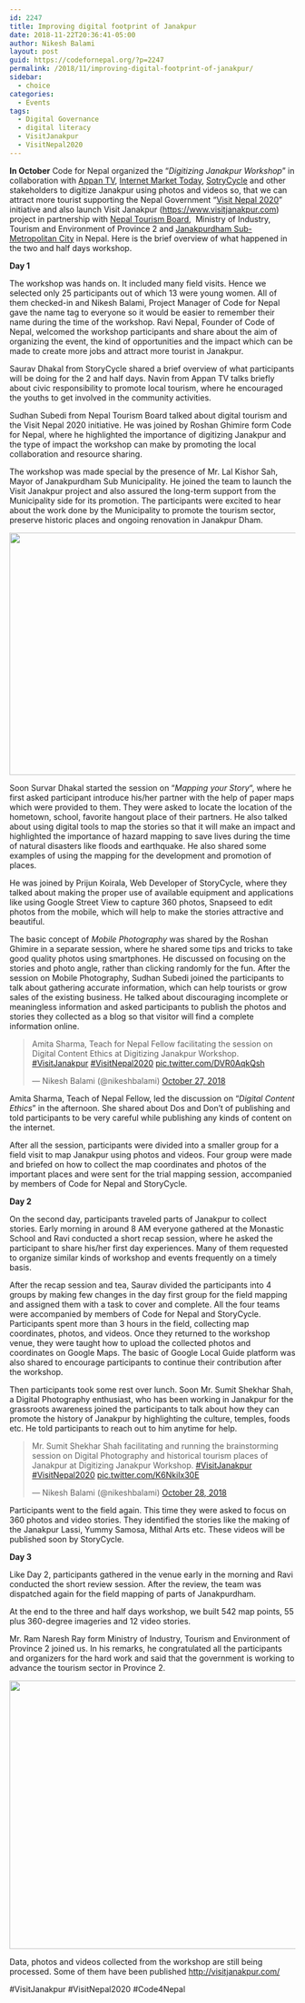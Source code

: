 ```yaml
---
id: 2247
title: Improving digital footprint of Janakpur
date: 2018-11-22T20:36:41-05:00
author: Nikesh Balami
layout: post
guid: https://codefornepal.org/?p=2247
permalink: /2018/11/improving-digital-footprint-of-janakpur/
sidebar:
  - choice
categories:
  - Events
tags:
  - Digital Governance
  - digital literacy
  - VisitJanakpur
  - VisitNepal2020
---
```

**In October** <span style="font-weight: 400;">Code for Nepal organized the &#8220;</span>_<span style="font-weight: 400;">Digitizing Janakpur Workshop</span>_<span style="font-weight: 400;">&#8221; in collaboration with </span>[<span style="font-weight: 400;">Appan TV</span>](http://www.appantv.com.np/)<span style="font-weight: 400;">, </span>[<span style="font-weight: 400;">Internet Market Today</span>](https://www.internetmarkettoday.com/)<span style="font-weight: 400;">, </span>[<span style="font-weight: 400;">SotryCycle</span>](http://storycycle.com/) <span style="font-weight: 400;">and other stakeholders to digitize Janakpur using photos and videos so, that we can attract more tourist supporting the Nepal Government &#8220;</span>[<span style="font-weight: 400;">Visit Nepal 2020</span>](https://twitter.com/VisitNepalY2020)<span style="font-weight: 400;">&#8221; initiative and also launch Visit Janakpur (</span>[<span style="font-weight: 400;">https://www.visitjanakpur.com</span>](https://www.visitjanakpur.com/)<span style="font-weight: 400;">) project in partnership with </span>[<span style="font-weight: 400;">Nepal Tourism Board</span>](https://www.welcomenepal.com/)<span style="font-weight: 400;">,  Ministry of Industry, Tourism and Environment of Province 2 and </span>[<span style="font-weight: 400;">Janakpurdham Sub-Metropolitan City</span>](http://janakpurmun.gov.np/en) <span style="font-weight: 400;">in Nepal. Here is the brief overview of what happened in the two and half days workshop.</span>

**Day 1**

<span style="font-weight: 400;">The workshop was hands on. It included many field visits. Hence we selected only 25 participants out of which 13 were young women. All of them checked-in and Nikesh Balami, Project Manager of Code for Nepal gave the name tag to everyone so it would be easier to remember their name during the time of the workshop. Ravi Nepal, Founder of Code of Nepal, welcomed the workshop participants and share about the aim of organizing the event, the kind of opportunities and the impact which can be made to create more jobs and attract more tourist in Janakpur.</span>

<span style="font-weight: 400;">Saurav Dhakal from StoryCycle shared a brief overview of what participants will be doing for the 2 and half days. Navin from Appan TV talks briefly about civic responsibility to promote local tourism, where he encouraged the youths to get involved in the community activities.</span>

<span style="font-weight: 400;">Sudhan Subedi from Nepal Tourism Board talked about digital tourism and the Visit Nepal 2020 initiative. He was joined by Roshan Ghimire form Code for Nepal, where he highlighted the importance of digitizing Janakpur and the type of impact the workshop can make by promoting the local collaboration and resource sharing.</span>

<span style="font-weight: 400;">The workshop was made special by the presence of Mr. Lal Kishor Sah, Mayor of Janakpurdham Sub Municipality. He joined the team to launch the Visit Janakpur project and also assured the long-term support from the Municipality side for its promotion. The participants were excited to hear about the work done by the Municipality to promote the tourism sector, preserve historic places and ongoing renovation in Janakpur Dham. </span>

[<img class="alignnone  wp-image-2249" src="https://codefornepal.org/wp-content/uploads/2018/11/6Z4A1563-1024x577.jpg" alt="" width="757" height="426" srcset="https://codefornepal.org/wp-content/uploads/2018/11/6Z4A1563-1024x577.jpg 1024w, https://codefornepal.org/wp-content/uploads/2018/11/6Z4A1563-300x169.jpg 300w, https://codefornepal.org/wp-content/uploads/2018/11/6Z4A1563-768x433.jpg 768w" sizes="(max-width: 757px) 100vw, 757px" />](https://codefornepal.org/wp-content/uploads/2018/11/6Z4A1563.jpg)

<span style="font-weight: 400;">Soon Survar Dhakal started the session on &#8220;</span>_<span style="font-weight: 400;">Mapping your Story</span>_<span style="font-weight: 400;">&#8220;, where he first asked participant introduce his/her partner with the help of paper maps which were provided to them. They were asked to locate the location of the hometown, school, favorite hangout place of their partners. He also talked about using digital tools to map the stories so that it will make an impact and highlighted the importance of hazard mapping to save lives during the time of natural disasters like floods and earthquake. He also shared some examples of using the mapping for the development and promotion of places. </span>

<span style="font-weight: 400;">He was joined by Prijun Koirala, Web Developer of StoryCycle, where they talked about making the proper use of available equipment and applications like using Google Street View to capture 360 photos, Snapseed to edit photos from the mobile, which will help to make the stories attractive and beautiful.</span>

<span style="font-weight: 400;">The basic concept of </span>_<span style="font-weight: 400;">Mobile Photography</span>_ <span style="font-weight: 400;">was shared by the Roshan Ghimire in a separate session, where he shared some tips and tricks to take good quality photos using smartphones. He discussed on focusing on the stories and photo angle, rather than clicking randomly for the fun. After the session on Mobile Photography, Sudhan Subedi joined the participants to talk about gathering accurate information, which can help tourists or grow sales of the existing business. He talked about discouraging incomplete or meaningless information and asked participants to publish the photos and stories they collected as a blog so that visitor will find a complete information online. </span>

<blockquote class="twitter-tweet" data-lang="en">
  <p dir="ltr" lang="en">
    Amita Sharma, Teach for Nepal Fellow facilitating the session on Digital Content Ethics at Digitizing Janakpur Workshop. <a href="https://twitter.com/hashtag/VisitJanakpur?src=hash&ref_src=twsrc%5Etfw">#VisitJanakpur</a> <a href="https://twitter.com/hashtag/VisitNepal2020?src=hash&ref_src=twsrc%5Etfw">#VisitNepal2020</a> <a href="https://t.co/DVR0AqkQsh">pic.twitter.com/DVR0AqkQsh</a>
  </p>
  
  <p>
    — Nikesh Balami (@nikeshbalami) <a href="https://twitter.com/nikeshbalami/status/1056125281138810881?ref_src=twsrc%5Etfw">October 27, 2018</a>
  </p>
</blockquote>



<span style="font-weight: 400;">Amita Sharma, Teach of Nepal Fellow, led the discussion on &#8220;</span>_<span style="font-weight: 400;">Digital Content Ethics</span>_<span style="font-weight: 400;">&#8221; in the afternoon. She shared about Dos and Don&#8217;t of publishing and told participants to be very careful while publishing any kinds of content on the internet. </span>

<span style="font-weight: 400;">After all the session, participants were divided into a smaller group for a field visit to map Janakpur using photos and videos. Four group were made and briefed on how to collect the map coordinates and photos of the important places and were sent for the trial mapping session, accompanied by members of Code for Nepal and StoryCycle.</span>

**Day 2**

<span style="font-weight: 400;">On the second day, participants traveled parts of Janakpur to collect stories. Early morning in around 8 AM everyone gathered at the Monastic School and Ravi conducted a short recap session, where he asked the participant to share his/her first day experiences. Many of them requested to organize similar kinds of workshop and events frequently on a timely basis.</span>

<span style="font-weight: 400;">After the recap session and tea, Saurav divided the participants into 4 groups by making few changes in the day first group for the field mapping and assigned them with a task to cover and complete. All the four teams were accompanied by members of Code for Nepal and StoryCycle. Participants spent more than 3 hours in the field, collecting map coordinates, photos, and videos. Once they returned to the workshop venue, they were taught how to upload the collected photos and coordinates on Google Maps. The basic of Google Local Guide platform was also shared to encourage participants to continue their contribution after the workshop. </span>

<span style="font-weight: 400;">Then participants took some rest over lunch. Soon Mr. Sumit Shekhar Shah, a Digital Photography enthusiast, who has been working in Janakpur for the grassroots awareness joined the participants to talk about how they can promote the history of Janakpur by highlighting the culture, temples, foods etc. He told participants to reach out to him anytime for help. </span>

<blockquote class="twitter-tweet" data-lang="en">
  <p dir="ltr" lang="en">
    Mr. Sumit Shekhar Shah facilitating and running the brainstorming session on Digital Photography and historical tourism places of Janakpur at Digitizing Janakpur Workshop. <a href="https://twitter.com/hashtag/VisitJanakpur?src=hash&ref_src=twsrc%5Etfw">#VisitJanakpur</a> <a href="https://twitter.com/hashtag/VisitNepal2020?src=hash&ref_src=twsrc%5Etfw">#VisitNepal2020</a> <a href="https://t.co/K6NkiIx30E">pic.twitter.com/K6NkiIx30E</a>
  </p>
  
  <p>
    — Nikesh Balami (@nikeshbalami) <a href="https://twitter.com/nikeshbalami/status/1056450109792231430?ref_src=twsrc%5Etfw">October 28, 2018</a>
  </p>
</blockquote>



<span style="font-weight: 400;">Participants went to the field again. This time they were asked to focus on 360 photos and video stories. They identified the stories like the making of the Janakpur Lassi, Yummy Samosa, Mithal Arts etc. These videos will be published soon by StoryCycle. </span>

**Day 3**

<span style="font-weight: 400;">Like Day 2, participants gathered in the venue early in the morning and Ravi conducted the short review session. After the review, the team was dispatched again for the field mapping of parts of Janakpurdham. </span>

<span style="font-weight: 400;">At the end to the three and half days workshop, we built 542 map points, 55 plus 360-degree imageries and 12 video stories.</span>

<span style="font-weight: 400;">Mr. Ram Naresh Ray form Ministry of Industry, Tourism and Environment of Province 2 joined us. In his remarks, he congratulated all the participants and organizers for the hard work and said that the government is working to advance the tourism sector in Province 2. </span>

[<img class="alignnone wp-image-2248 " src="https://codefornepal.org/wp-content/uploads/2018/11/6Z4A2225-1024x647.jpg" alt="" width="747" height="472" srcset="https://codefornepal.org/wp-content/uploads/2018/11/6Z4A2225-1024x647.jpg 1024w, https://codefornepal.org/wp-content/uploads/2018/11/6Z4A2225-300x190.jpg 300w, https://codefornepal.org/wp-content/uploads/2018/11/6Z4A2225-768x485.jpg 768w" sizes="(max-width: 747px) 100vw, 747px" />](https://codefornepal.org/wp-content/uploads/2018/11/6Z4A2225.jpg)

<span style="font-weight: 400;">Data, photos and videos collected from the workshop are still being processed. Some of them have been published </span>[<span style="font-weight: 400;">http://visitjanakpur.com/</span>](http://visitjanakpur.com/)

<span style="font-weight: 400;">#VisitJanakpur #VisitNepal2020 #Code4Nepal</span>